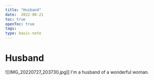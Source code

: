 ```yaml
---
title: "Husband"
date:  2022-08-21
toc: true
openToc: true
tags: 
type: basic-note
---
```

# Husband
![[IMG_20220727_203730.jpg]]
I'm a husband of a wonderful woman.